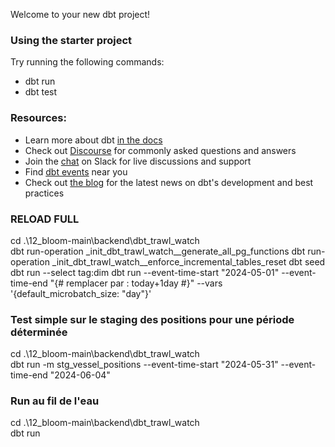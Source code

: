 Welcome to your new dbt project!

### Using the starter project

Try running the following commands:
- dbt run
- dbt test


### Resources:
- Learn more about dbt [in the docs](https://docs.getdbt.com/docs/introduction)
- Check out [Discourse](https://discourse.getdbt.com/) for commonly asked questions and answers
- Join the [chat](https://community.getdbt.com/) on Slack for live discussions and support
- Find [dbt events](https://events.getdbt.com) near you
- Check out [the blog](https://blog.getdbt.com/) for the latest news on dbt's development and best practices

### RELOAD FULL
cd .\12_bloom-main\backend\dbt_trawl_watch\
dbt run-operation _init_dbt_trawl_watch__generate_all_pg_functions
dbt run-operation _init_dbt_trawl_watch__enforce_incremental_tables_reset
dbt seed
dbt run --select tag:dim 
dbt run --event-time-start "2024-05-01" --event-time-end "{# remplacer par : today+1day #}" --vars '{default_microbatch_size: "day"}'

### Test simple sur le staging des positions pour une période déterminée
cd .\12_bloom-main\backend\dbt_trawl_watch\
dbt run -m stg_vessel_positions --event-time-start "2024-05-31" --event-time-end "2024-06-04" 

### Run au fil de l'eau
cd .\12_bloom-main\backend\dbt_trawl_watch\
dbt run

